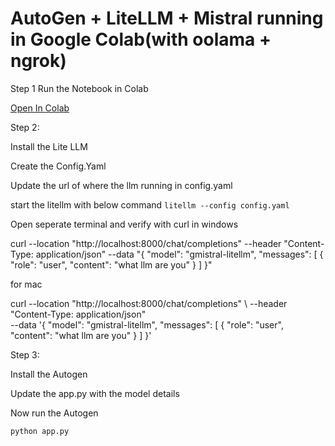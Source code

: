 # AutoGen  + LiteLLM + Mistral running in Google Colab(with oolama + ngrok)
Step 1
Run the Notebook in Colab

[Open In Colab](https://colab.research.google.com/drive/1pF8ZcKv9hHSY0T06Ux9wDlVSr26PeqZ1?usp=sharing)

Step 2:

Install the Lite LLM

Create the Config.Yaml

Update the url of where the llm running in config.yaml

start the litellm with below command
`litellm --config config.yaml`

Open seperate terminal and verify with curl
in windows

curl --location "http://localhost:8000/chat/completions" --header "Content-Type: application/json" --data "{ \"model\": \"gmistral-litellm\", \"messages\": [ { \"role\": \"user\", \"content\": \"what llm are you\" } ] }"

for mac

curl --location "http://localhost:8000/chat/completions" \ --header "Content-Type: application/json" \
--data '{ "model": "gmistral-litellm", "messages": [ { "role": "user", "content": "what llm are you" } ] }'

Step 3:

Install the Autogen

Update the app.py with the model details

Now run the Autogen 

`python app.py`
